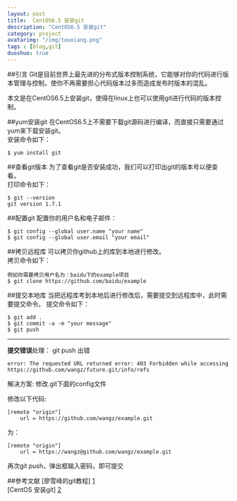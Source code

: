 ```yaml
---
layout: post
title:  CentOS6.5 安装git
description: "CentOS6.5 安装git"
category: project
avatarimg: "/img/touxiang.png"
tags : [blog,git]
duoshuo: true
---
```

##引言
Git是目前世界上最先进的分布式版本控制系统，它能够对你的代码进行版本管理与控制，使你不再需要担心代码版本过多而造成发布时版本的混乱。

本文是在CentOS6.5上安装git，使得在linux上也可以使用git进行代码的版本控制。

<!-- more -->

##yum安装git
在CentOS6.5上不需要下载git源码进行编译，而直接只需要通过yum来下载安装git。	
安装命令如下：

	$ yum install git

##查看git版本
为了查看git是否安装成功，我们可以打印出git的版本号以便查看。   
打印命令如下：

	$ git --version
	git version 1.7.1

##配置git
配置你的用户名和电子邮件：

	$ git config --global user.name "your name"
	$ git config --global user.email "your email"


##拷贝远程库
可以拷贝你github上的库到本地进行修改。	
拷贝命令如下：

	例如你需要拷贝用户名为：baidu下的example项目
	$ git clone https://github.com/baidu/example

##提交本地库
当把远程库考到本地后进行修改后，需要提交到远程库中，此时需要提交命令。	
提交命令如下：

	$ git add .
	$ git commit -a -m "your message"
	$ git push

---

**提交错误**处理：
git push 出错

	error: The requested URL returned error: 403 Forbidden while accessing 		https://github.com/wangz/future.git/info/refs

解决方案:
修改.git下面的config文件

修改以下代码:

	[remote "origin"]
    	url = https://github.com/wangz/example.git

为：

	[remote "origin"]
    	url = https://wangz@github.com/wangz/example.git

再次git push，弹出框输入密码，即可提交

##参考文献
[廖雪峰的git教程] [1]    
[CentOS 安装git] [2]

[1]: http://www.liaoxuefeng.com/wiki/0013739516305929606dd18361248578c67b8067c8c017b000
[2]: http://blog.csdn.net/harith/article/details/17691839



